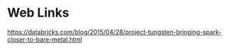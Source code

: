 # Web Links

https://databricks.com/blog/2015/04/28/project-tungsten-bringing-spark-closer-to-bare-metal.html

